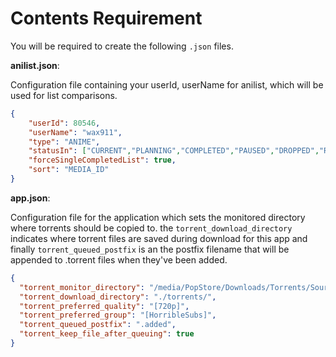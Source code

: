 # Contents Requirement

You will be required to create the following `.json` files.

__anilist.json__:

Configuration file containing your userId, userName for anilist, which will be used for list comparisons.
```json
{
    "userId": 80546,
    "userName": "wax911",
    "type": "ANIME",
    "statusIn": ["CURRENT","PLANNING","COMPLETED","PAUSED","DROPPED","REPEATING"],
    "forceSingleCompletedList": true,
    "sort": "MEDIA_ID"
}
```

__app.json__:

Configuration file for the application which sets the monitored directory where torrents should be copied to.
the `torrent_download_directory` indicates where torrent files are saved during download for this app and finally
`torrent_queued_postfix` is an the postfix filename that will be appended to .torrent files when they've been added.
```json
{
  "torrent_monitor_directory": "/media/PopStore/Downloads/Torrents/Source/",
  "torrent_download_directory": "./torrents/",
  "torrent_preferred_quality": "[720p]",
  "torrent_preferred_group": "[HorribleSubs]",
  "torrent_queued_postfix": ".added",
  "torrent_keep_file_after_queuing": true
}
```